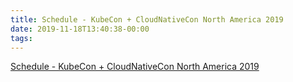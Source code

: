 ```yaml
---
title: Schedule - KubeCon + CloudNativeCon North America 2019
date: 2019-11-18T13:40:38-00:00
tags:
---
```


[Schedule - KubeCon + CloudNativeCon North America 2019](https://events19.linuxfoundation.org/events/kubecon-cloudnativecon-north-america-2019/schedule/)
